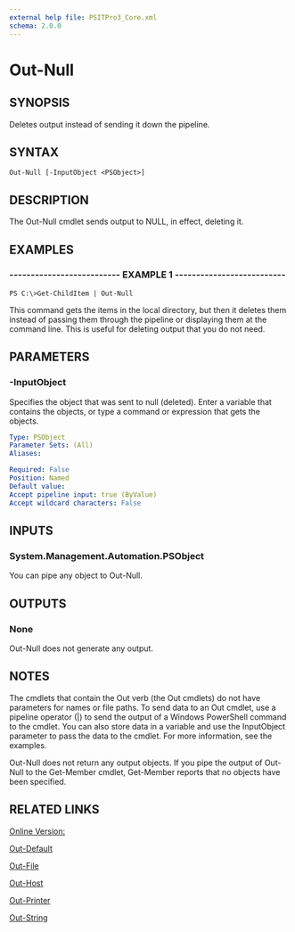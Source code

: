 ```yaml
---
external help file: PSITPro3_Core.xml
schema: 2.0.0
---
```


# Out-Null
## SYNOPSIS
Deletes output instead of sending it down the pipeline.

## SYNTAX

```
Out-Null [-InputObject <PSObject>]
```

## DESCRIPTION
The Out-Null cmdlet sends output to NULL, in effect, deleting it.

## EXAMPLES

### -------------------------- EXAMPLE 1 --------------------------
```
PS C:\>Get-ChildItem | Out-Null
```

This command gets the items in the local directory, but then it deletes them instead of passing them through the pipeline or displaying them at the command line.
This is useful for deleting output that you do not need.

## PARAMETERS

### -InputObject
Specifies the object that was sent to null \(deleted\).
Enter a variable that contains the objects, or type a command or expression that gets the objects.

```yaml
Type: PSObject
Parameter Sets: (All)
Aliases: 

Required: False
Position: Named
Default value: 
Accept pipeline input: true (ByValue)
Accept wildcard characters: False
```

## INPUTS

### System.Management.Automation.PSObject
You can pipe any object to Out-Null.

## OUTPUTS

### None
Out-Null does not generate any output.

## NOTES
The cmdlets that contain the Out verb \(the Out cmdlets\) do not have parameters for names or file paths.
To send data to an Out cmdlet, use a pipeline operator \(|\) to send the output of a Windows PowerShell command to the cmdlet.
You can also store data in a variable and use the InputObject parameter to pass the data to the cmdlet.
For more information, see the examples.

Out-Null does not return any output objects.
If you pipe the output of Out-Null to the Get-Member cmdlet, Get-Member reports that no objects have been specified.

## RELATED LINKS

[Online Version:](http://go.microsoft.com/fwlink/?LinkID=113366)

[Out-Default](9848a107-ddc0-40a1-b759-5ac181c1d0cf)

[Out-File](00000000-0000-0000-0000-000000000000)

[Out-Host](d572e893-ef19-42e6-8d00-2e90fa013750)

[Out-Printer](00000000-0000-0000-0000-000000000000)

[Out-String](00000000-0000-0000-0000-000000000000)


